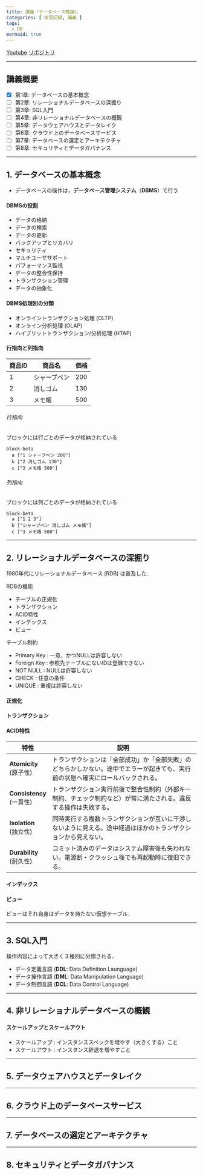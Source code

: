 ```yaml
---
title: 講義「データベース概論Ⅰ」
categories: [ 学習記録, 講義 ]
tags:
  - DB
mermaid: true
---
```


[Youtube](https://www.youtube.com/watch?v=M99vZk8qIjo&t=262s)
[リポジトリ](https://github.com/mixigroup/2024BeginnerTrainingDataBaseBasic)

---
## 講義概要

- [x] 第1章: データベースの基本概念
- [ ] 第2章: リレーショナルデータベースの深掘り
- [ ] 第3章: SQL入門
- [ ] 第4章: 非リレーショナルデータベースの概観
- [ ] 第5章: データウェアハウスとデータレイク
- [ ] 第6章: クラウド上のデータベースサービス
- [ ] 第7章: データベースの選定とアーキテクチャ
- [ ] 第8章: セキュリティとデータガバナンス

--- 
## 1. データベースの基本概念

- データベースの操作は，**データベース管理システム**（**DBMS**）で行う

#### DBMSの役割
- データの格納
- データの検索
- データの更新
- バックアップとリカバリ
- セキュリティ
- マルチユーザサポート 
- パフォーマンス監視
- データの整合性保持
- トランザクション管理
- データの抽象化

#### DBMS処理別の分類

- オンライントランザクション処理 (OLTP)
- オンライン分析処理 (OLAP)
- ハイブリットトランザクション/分析処理 (HTAP)

#### 行指向と列指向

| 商品ID | 商品名       | 価格 |
| ------ | ------------ | ---- |
| 1      | シャープペン | 200  |
| 2      | 消しゴム     | 130  |
| 3      | メモ帳       | 500  |

###### 行指向 
ブロックには行ごとのデータが格納されている
 
```mermaid
block-beta
  a ["1 シャープペン 200"] 
  b ["2 消しゴム 130"]
  c ["3 メモ帳 500"]
```

###### 列指向
ブロックには列ごとのデータが格納されている

```mermaid
block-beta
  a ["1 2 3"] 
  b ["シャープペン 消しゴム メモ帳"]
  c ["3 メモ帳 500"]
```

---
## 2. リレーショナルデータベースの深掘り

1980年代にリレーショナルデータベース (RDB) は普及した．

RDBの機能
- テーブルの正規化
- トランザクション
- ACID特性
- インデックス
- ビュー


テーブル制約
- Primary Key : 一意，かつNULLは許容しない
- Foreign Key : 参照先テーブルにないIDは登録できない 
- NOT NULL : NULLは許容しない
- CHECK : 任意の条件 
- UNIQUE : 重複は許容しない


#### 正規化

#### トランザクション


#### ACID特性

| 特性                          | 説明                                                                                                                             |
| ----------------------------- | -------------------------------------------------------------------------------------------------------------------------------- |
| **Atomicity** <br> (原子性)   | トランザクションは「全部成功」か「全部失敗」のどちらかしかない。途中でエラーが起きても、実行前の状態へ確実にロールバックされる。 |
| **Consistency** <br> (一貫性) | トランザクション実行前後で整合性制約（外部キー制約、チェック制約など）が常に満たされる。違反する操作は失敗する。                 |
| **Isolation** <br> (独立性)   | 同時実行する複数トランザクションが互いに干渉しないように見える。途中経過はほかのトランザクションから見えない。                   |
| **Durability** <br> (耐久性)  | コミット済みのデータはシステム障害後も失われない。電源断・クラッシュ後でも再起動時に復旧できる。                                 |


#### インデックス


#### ビュー

ビューはそれ自身はデータを持たない仮想テーブル．




---
## 3. SQL入門

操作内容によって大きく３種別に分類される．
- データ定義言語 (**DDL**: Data Definition Launguage)
- データ操作言語 (**DML**: Data Manipulation Language)
- データ制御言語 (**DCL**: Data Control Language)



---
## 4. 非リレーショナルデータベースの概観



#### スケールアップとスケールアウト
- スケールアップ : インスタンススペックを増やす（大きくする）こと
- スケールアウト : インスタンス辞退を増やすこと



---
## 5. データウェアハウスとデータレイク



---
## 6. クラウド上のデータベースサービス




---
## 7. データベースの選定とアーキテクチャ




---
## 8. セキュリティとデータガバナンス
